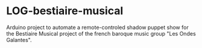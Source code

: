 # LOG-bestiaire-musical
Arduino project to automate a remote-controled shadow puppet show for the Bestiaire Musical project of the french baroque music group "Les Ondes Galantes".
